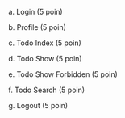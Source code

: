 a. Login (5 poin)


b. Profile (5 poin)


c. Todo Index (5 poin)



d. Todo Show (5 poin)


e. Todo Show Forbidden (5 poin)


f. Todo Search (5 poin)



g. Logout (5 poin)



